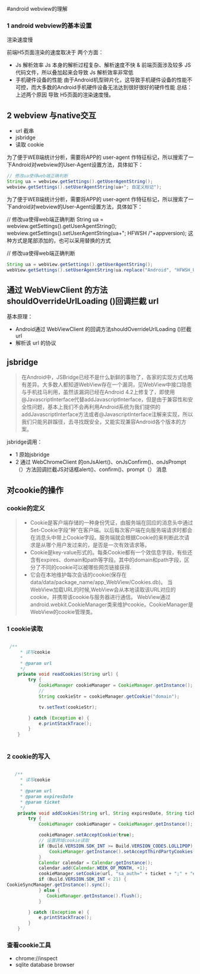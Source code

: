 #android webview的理解

### 1 android webview的基本设置

渲染速度慢

前端H5页面渲染的速度取决于 两个方面：

- Js 解析效率
Js 本身的解析过程复杂、解析速度不快 & 前端页面涉及较多 JS 代码文件，所以叠加起来会导致 Js 解析效率非常低
- 手机硬件设备的性能
由于Android机型碎片化，这导致手机硬件设备的性能不可控，而大多数的Android手机硬件设备无法达到很好很好的硬件性能
总结：上述两个原因 导致 H5页面的渲染速度慢。


## 2 webview 与native交互

- url 截串
- jsbridge
- 读取 cookie



为了便于WEB端统计分析，需要将APP的 user-agent 作特征标记，所以搜索了一下Android对webview的User-Agent设置方法，具体如下：

``` java  view plain copy 
// 修改ua使得web端正确判断  
String ua = webview.getSettings().getUserAgentString();  
webview.getSettings().setUserAgentString(ua+"; 自定义标记"); 
``` 

为了便于WEB端统计分析，需要将APP的 user-agent 作特征标记，所以搜索了一下android对webview的User-Agent设置方法，具体如下：



// 修改ua使得web端正确判断
String ua = webview.getSettings().getUserAgentString();
webview.getSettings().setUserAgentString(ua+"; HFWSH /"+appversion);
这种方式是尾部添加的，也可以采用替换的方式



// 修改ua使得web端正确判断

``` java
String ua = webView.getSettings().getUserAgentString();
webView.getSettings().setUserAgentString(ua.replace("Android", "HFWSH_USER Android"));

```

## 通过 WebViewClient 的方法shouldOverrideUrlLoading ()回调拦截 url

基本原理：

- Android通过 WebViewClient 的回调方法shouldOverrideUrlLoading ()拦截 url
- 解析该 url 的协议

## jsbridge
> 在Android中，JSBridge已经不是什么新鲜的事物了，各家的实现方式也略有差异。大多数人都知道WebView存在一个漏洞，见WebView中接口隐患与手机挂马利用，虽然该漏洞已经在Android 4.2上修复了，即使用@JavascriptInterface代替addJavascriptInterface，但是由于兼容性和安全性问题，基本上我们不会再利用Android系统为我们提供的addJavascriptInterface方法或者@JavascriptInterface注解来实现，所以我们只能另辟蹊径，去寻找既安全，又能实现兼容Android各个版本的方案。

jsbridge调用：

- 1 原始jsbridge
- 2 通过 WebChromeClient 的onJsAlert()、onJsConfirm()、onJsPrompt（）方法回调拦截JS对话框alert()、confirm()、prompt（） 消息



## 对cookie的操作 


### cookie的定义
> -  Cookie是客户端存储的一种身份凭证，由服务端在回应的消息头中通过Set-Cookie字段“种”在客户端。以后每次客户端在向服务端请求时都会在消息头中带上Cookie字段。服务端就会根据Cookie的来判断此次请求是从哪个用户发过来的，是否是一次有效请求等。
> - Cookie是key-value形式的。每条Cookie都有一个效信息字段，有些还含有expires、domain和path等字段。其中的domain和path字段，区分了不同的cookie可以被哪些网页链接获得.
> - 它会在本地维护每次会话的cookie(保存在data/data/package_name/app_WebView/Cookies.db)。 当WebView加载URL的时候,WebView会从本地读取该URL对应的cookie，并携带该cookie与服务器进行通信。 
WebView通过android.webkit.CookieManager类来维护cookie。CookieManager是WebView的cookie管理类。

### 1 cookie读取

``` java

 /**
     * 读写cookie
     *
     * @param url
     */
    private void readCookies(String url) {
        try {
            CookieManager cookieManager = CookieManager.getInstance();
            // 
            String cookieStr = cookieManager.getCookie("domain");

            tv.setText(cookieStr);

        } catch (Exception e) {
            e.printStackTrace();
        }
    }
     
```

### 2 cookie的写入
``` java

   /**
     * 读写cookie
     *
     * @param url
     * @param expiresDate
     * @param ticket
     */
    private void addCookies(String url, String expiresDate, String ticket) {
        try {
            CookieManager cookieManager = CookieManager.getInstance();

            cookieManager.setAcceptCookie(true);
            // 设置跨域cookie读取
            if (Build.VERSION.SDK_INT >= Build.VERSION_CODES.LOLLIPOP) {
                CookieManager.getInstance().setAcceptThirdPartyCookies(mWebView, true);
            }
            Calendar calendar = Calendar.getInstance();
            calendar.add(Calendar.WEEK_OF_MONTH, +1);
            cookieManager.setCookie(url, "sa_auth=" + ticket + ";" + "expires=" + calendar.getTime().toString() + ";" + "domain=" + ".elong.com" + ";" + "Path=/" + ";");
            if (Build.VERSION.SDK_INT < 21) {
CookieSyncManager.getInstance().sync();
            } else {
               CookieManager.getInstance().flush();
            }

        } catch (Exception e) {
            e.printStackTrace();
        }
    }

```

### 查看cookie工具
- chrome://inspect
- sqlite database browser




 